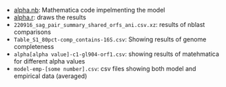 * [alpha.nb](alpha.nb): Mathematica code impelmenting the model
* [alpha.r](alpha.r): draws the results
* `220916_sag_pair_summary_shared_orfs_ani.csv.xz`: results of nblast comparisons
* `Table_S1_80pct-comp_contains-16S.csv`: Showing results of genome completeness
* `alpha[alpha value]-c1-gl904-orf1.csv`: showing results of matehmatica for different alpha values
* `model-emp-[some number].csv`: csv files showing both model and empirical data (averaged)
